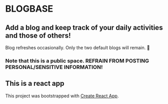 # BLOGBASE

## Add a blog and keep track of your daily activities and those of others!

Blog refreshes occasionally. Only the two default blogs will remain. 📝

### Note that this is a public space. REFRAIN FROM POSTING PERSONAL/SENSITIVE INFORMATION!

## This is a react app
This project was bootstrapped with [Create React App](https://github.com/facebook/create-react-app).
